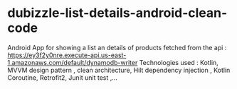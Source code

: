 # dubizzle-list-details-android-clean-code
Android App for showing a list an details of products fetched from the api :
https://ey3f2y0nre.execute-api.us-east-1.amazonaws.com/default/dynamodb-writer
Technologies used : 
 Kotlin,
 MVVM design pattern ,
 clean architecture,
 Hilt dependency injection ,
 Kotlin Coroutine,
 Retrofit2,
 Junit unit test ,...
